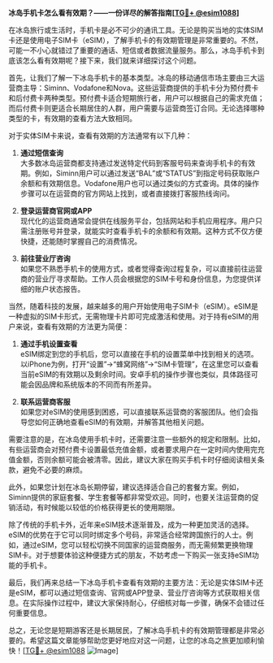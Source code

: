 **冰岛手机卡怎么看有效期？——一份详尽的解答指南[[TG💪+ @esim1088](https://t.me/s/esim1088)]**

在冰岛旅行或生活时，手机卡是必不可少的通讯工具。无论是购买当地的实体SIM卡还是使用电子SIM卡（eSIM），了解手机卡的有效期管理是非常重要的。不然，可能一不小心就错过了重要的通话、短信或者数据流量服务。那么，冰岛手机卡到底该怎么看有效期呢？接下来，我们就来详细探讨这个问题。

首先，让我们了解一下冰岛手机卡的基本类型。冰岛的移动通信市场主要由三大运营商主导：Siminn、Vodafone和Nova。这些运营商提供的手机卡分为预付费卡和后付费卡两种类型。预付费卡适合短期旅行者，用户可以根据自己的需求充值；而后付费卡则更适合长期居住的人群，用户需要与运营商签订合同。无论选择哪种类型的卡，有效期的查看方法大致相同。

对于实体SIM卡来说，查看有效期的方法通常有以下几种：

1. **通过短信查询**  
   大多数冰岛运营商都支持通过发送特定代码到客服号码来查询手机卡的有效期。例如，Siminn用户可以通过发送“BAL”或“STATUS”到指定号码获取账户余额和有效期信息。Vodafone用户也可以通过类似的方式查询。具体的操作步骤可以在运营商的官方网站上找到，或者直接拨打客服热线询问。

2. **登录运营商官网或APP**  
   现代化的运营商通常会提供在线服务平台，包括网站和手机应用程序。用户只需注册账号并登录，就能实时查看手机卡的余额和有效期。这种方式不仅方便快捷，还能随时掌握自己的消费情况。

3. **前往营业厅咨询**  
   如果您不熟悉手机卡的使用方式，或者觉得查询过程复杂，可以直接前往运营商的营业厅寻求帮助。工作人员会根据您的SIM卡号和身份信息，为您提供详细的账户状态报告。

当然，随着科技的发展，越来越多的用户开始使用电子SIM卡（eSIM）。eSIM是一种虚拟的SIM卡形式，无需物理卡片即可完成激活和使用。对于持有eSIM的用户来说，查看有效期的方法更为简便：

1. **通过手机设置查看**  
   eSIM绑定到您的手机后，您可以直接在手机的设置菜单中找到相关的选项。以iPhone为例，打开“设置”→“蜂窝网络”→“SIM卡管理”，在这里您可以查看当前eSIM的有效期以及剩余时间。安卓手机的操作步骤也类似，具体路径可能会因品牌和系统版本的不同而有所差异。

2. **联系运营商客服**  
   如果您对eSIM的使用感到困惑，可以直接联系运营商的客服团队。他们会指导您如何正确地查看eSIM的有效期，并解答其他相关问题。

需要注意的是，在冰岛使用手机卡时，还需要注意一些额外的规定和限制。比如，有些运营商会对预付费卡设置最低充值金额，或者要求用户在一定时间内使用完充值金额，否则余额可能会被清零。因此，建议大家在购买手机卡时仔细阅读相关条款，避免不必要的麻烦。

此外，如果您计划在冰岛长期停留，建议选择适合自己的套餐方案。例如，Siminn提供的家庭套餐、学生套餐等都非常受欢迎。同时，也要关注运营商的促销活动，有时候能以较低的价格获得更长的使用期限。

除了传统的手机卡外，近年来eSIM技术逐渐普及，成为一种更加灵活的选择。eSIM的优势在于它可以同时绑定多个号码，非常适合经常跨国旅行的人士。例如，通过eSIM，您可以轻松切换不同国家的运营商服务，而无需频繁更换物理SIM卡。对于想要体验这种便捷方式的朋友，不妨考虑一下购买一张支持eSIM功能的手机卡。

最后，我们再来总结一下冰岛手机卡查看有效期的主要方法：无论是实体SIM卡还是eSIM，都可以通过短信查询、官网或APP登录、营业厅咨询等方式获取相关信息。在实际操作过程中，建议大家保持耐心，仔细核对每一步骤，确保不会错过任何重要信息。

总之，无论您是短期游客还是长期居民，了解冰岛手机卡的有效期管理都是非常必要的。希望这篇文章能够帮助您更好地应对这一问题，让您的冰岛之旅更加顺利愉快！[[TG💪+ @esim1088](https://t.me/s/esim1088) ![Image](https://i.postimg.cc/4NQfJmqS/Snipaste-2025-05-13-00-14-12.png)]